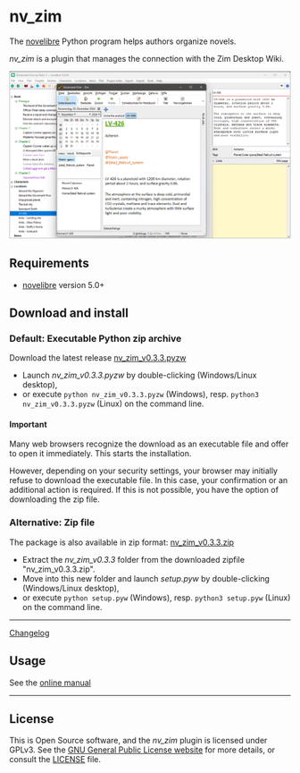 # nv_zim

The [novelibre](https://github.com/peter88213/novelibre/) Python program helps authors organize novels.  

*nv_zim* is a plugin that manages the connection with the Zim Desktop Wiki.

![Screenshot](docs/Screenshots/screen01.png)

## Requirements

- [novelibre](https://github.com/peter88213/novelibre/) version 5.0+

## Download and install

### Default: Executable Python zip archive

Download the latest release [nv_zim_v0.3.3.pyzw](https://github.com/peter88213/nv_zim/raw/main/dist/nv_zim_v0.3.3.pyzw)

- Launch *nv_zim_v0.3.3.pyzw* by double-clicking (Windows/Linux desktop),
- or execute `python nv_zim_v0.3.3.pyzw` (Windows), resp. `python3 nv_zim_v0.3.3.pyzw` (Linux) on the command line.

#### Important

Many web browsers recognize the download as an executable file and offer to open it immediately. 
This starts the installation.

However, depending on your security settings, your browser may 
initially  refuse  to download the executable file. 
In this case, your confirmation or an additional action is required. 
If this is not possible, you have the option of downloading 
the zip file. 


### Alternative: Zip file

The package is also available in zip format: [nv_zim_v0.3.3.zip](https://github.com/peter88213/nv_zim/raw/main/dist/nv_zim_v0.3.3.zip)

- Extract the *nv_zim_v0.3.3* folder from the downloaded zipfile "nv_zim_v0.3.3.zip".
- Move into this new folder and launch *setup.pyw* by double-clicking (Windows/Linux desktop), 
- or execute `python setup.pyw` (Windows), resp. `python3 setup.pyw` (Linux) on the command line.

---

[Changelog](docs/changelog.md)

## Usage

See the [online manual](docs/usage.md)

---

## License

This is Open Source software, and the *nv_zim* plugin is licensed under GPLv3. See the
[GNU General Public License website](https://www.gnu.org/licenses/gpl-3.0.en.html) for more
details, or consult the [LICENSE](https://github.com/peter88213/nv_zim/blob/main/LICENSE) file.
